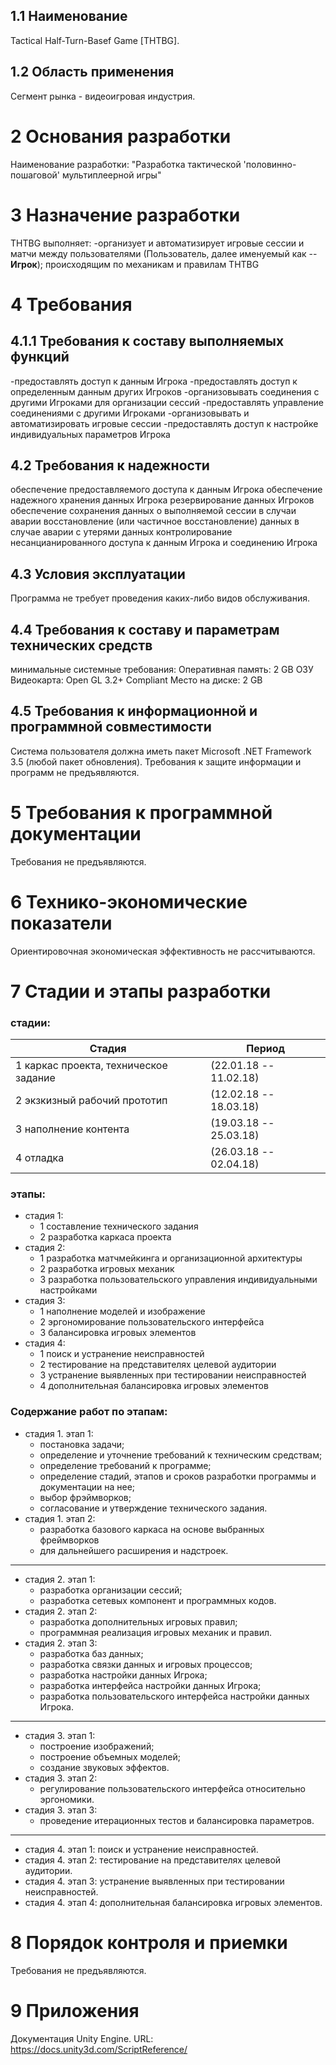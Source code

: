 ## 1.1 Наименование
Tactical Half-Turn-Basef Game [THTBG].

## 1.2 Область применения
Сегмент рынка - видеоигровая индустрия.

# 2 Основания разработки
Наименование разработки: "Разработка тактической 'половинно-пошаговой' мультиплеерной игры"

# 3 Назначение разработки
THTBG выполняет:
-организует и автоматизирует игровые сессии и матчи между пользователями (Пользователь, далее именуемый как -- **Игрок**);
происходящим по механикам и правилам THTBG

# 4 Требования
## 4.1.1 Требования к составу выполняемых функций

-предоставлять доступ к данным Игрока
-предоставлять доступ к определенным данным других Игроков
-организовывать соединения с другими Игроками для организации сессий
-предоставлять управление соединениями с другими Игроками
-организовывать и автоматизировать игровые сессии
-предоставлять доступ к настройке индивидуальных параметров Игрока 

## 4.2 Требования к надежности
обеспечение предоставляемого доступа к данным Игрока
обеспечение надежного хранения данных Игрока
резервирование данных Игроков
обеспечение сохранения данных о выполняемой сессии в случаи аварии
восстановление (или частичное восстановление) данных в случае аварии с утерями данных
контролирование несанцианированного доступа к данным Игрока и соединению Игрока

## 4.3 Условия эксплуатации
Программа не требует проведения каких-либо видов обслуживания.
## 4.4 Требования к составу и параметрам технических средств
минимальные системные требования:
Оперативная память: 2 GB ОЗУ
Видеокарта: Open GL 3.2+ Compliant
Место на диске: 2 GB

## 4.5 Требования к информационной и программной совместимости
Система пользователя должна иметь пакет Microsoft .NET Framework 3.5 (любой пакет обновления).
Требования к защите информации и программ не предъявляются.

# 5 Требования к программной документации
Требования не предъявляются.

# 6 Технико-экономические показатели
Ориентировочная экономическая эффективность не рассчитываются.

# 7 Стадии и этапы разработки
### стадии:
Стадия | Период
-------|-------
1 каркас проекта, техническое задание | (22.01.18 -- 11.02.18)
2 экзкизный рабочий прототип | (12.02.18 -- 18.03.18)
3 наполнение контента | (19.03.18 -- 25.03.18)
4 отладка | (26.03.18 -- 02.04.18)

### этапы:
- стадия 1:
  -  1 составление технического задания
  -  2 разработка каркаса проекта
- стадия 2:
  -  1 разработка матчмейкинга и организационной архитектуры
  -  2 разработка игровых механик
  -  3 разработка пользовательского управления индивидуальными настройками
- стадия 3:
  -  1 наполнение моделей и изображение
  -  2 эргономирование пользовательского интерфейса
  -  3 балансировка игровых элементов
- стадия 4:
  -  1 поиск и устранение неисправностей
  -  2 тестирование на представителях целевой аудитории
  -  3 устранение выявленных при тестировании неисправностей
  -  4 дополнительная балансировка игровых элементов

### Содержание работ по этапам:
- стадия 1. этап 1:
  -  постановка задачи;
  -  определение и уточнение требований к техническим средствам;
  -  определение требований к программе;
  -  определение стадий, этапов и сроков разработки программы и документации на нее;
  -  выбор фрэймворков;
  -  согласование и утверждение технического задания.
- стадия 1. этап 2:
  -  разработка базового каркаса на основе выбранных фреймворков
  -   для дальнейшего расширения и надстроек.
---
- стадия 2. этап 1:
  -  разработка организации сессий;
  -  разработка сетевых компонент и программных кодов.
- стадия 2. этап 2:
  -  разработка дополнительных игровых правил;
  -  программная реализация игровых механик и правил.
- стадия 2. этап 3:
  -  разработка баз данных;
  -  разработка связки данных и игровых процессов;
  -  разработка настройки данных Игрока;
    -  разработка интерфейса настройки данных Игрока;
    -  разработка пользовательского интерфейса настройки данных Игрока.
---
- стадия 3. этап 1:
  - построение изображений;
  - построение объемных моделей;
  - создание звуковых эффектов.
- стадия 3. этап 2:
  - регулирование пользовательского интерфейса относительно эргономики.
- стадия 3. этап 3:
  - проведение итерационных тестов и балансировка параметров.
---  
- стадия 4. этап 1: поиск и устранение неисправностей.
- стадия 4. этап 2: тестирование на представителях целевой аудитории.
- стадия 4. этап 3: устранение выявленных при тестировании неисправностей.
- стадия 4. этап 4: дополнительная балансировка игровых элементов.


# 8 Порядок контроля и приемки
Требования не предъявляются.

# 9 Приложения 
Документация Unity Engine. URL: https://docs.unity3d.com/ScriptReference/
